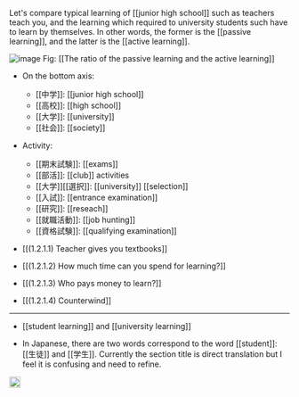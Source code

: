 
Let's compare typical learning of [[junior high school]] such as teachers teach you, and the learning which required to university students such have to learn by themselves. In other words, the former is the [[passive learning]], and the latter is the [[active learning]].

![image](https://gyazo.com/7170f195223b9c68da64349eaeb708ea/thumb/1000)
Fig: [[The ratio of the passive learning and the active learning]]

- On the bottom axis:
    - [[中学]]: [[junior high school]]
    - [[高校]]: [[high school]]
    - [[大学]]: [[university]]
    - [[社会]]: [[society]]
- Activity:
    - [[期末試験]]: [[exams]]
    - [[部活]]: [[club]] activities
    - [[大学]][[選択]]: [[university]] [[selection]]
    - [[入試]]: [[entrance examination]]
    - [[研究]]: [[reseach]]
    - [[就職活動]]: [[job hunting]]
    - [[資格試験]]: [[qualifying examination]]

- [[(1.2.1.1) Teacher gives you textbooks]]
- [[(1.2.1.2) How much time can you spend for learning?]]
- [[(1.2.1.3) Who pays money to learn?]]
- [[(1.2.1.4) Counterwind]]

---

* [[student learning]] and [[university learning]]
- In Japanese, there are two words correspond to the word [[student]]: [[生徒]] and [[学生]]. Currently the section title is direct translation but I feel it is confusing and need to refine.

<img src='https://scrapbox.io/api/pages/nishio/en/icon' alt='en.icon' height="19.5"/>